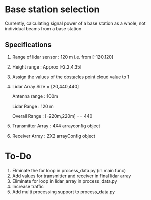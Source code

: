 # Base station selection

Currently, calculating signal power of a base station as a whole, not individual beams from a
base station

## Specifications
1. Range of lidar sensor : 120 m i.e. from [-120,120]
2. Height range : Approx [-2.2,4.35]
3. Assign the values of the obstacles point cloud value to 1
4. Lidar Array Size = [20,440,440]

    Antenna range : 100m
   
    Lidar Range : 120 m
    
    Overall Range : [-220m,220m] == 440
5. Transmitter Array : 4X4 arrayconfig object
6. Receiver Array : 2X2 arrayConfig object 

# To-Do
1. Elminate the for loop in process_data.py (in main func)
2. Add values for transmitter and receiver in final lidar array
3. Eliminate for loop in lidar_array in process_data.py
4. Increase traffic
5. Add multi processing support to process_data.py
